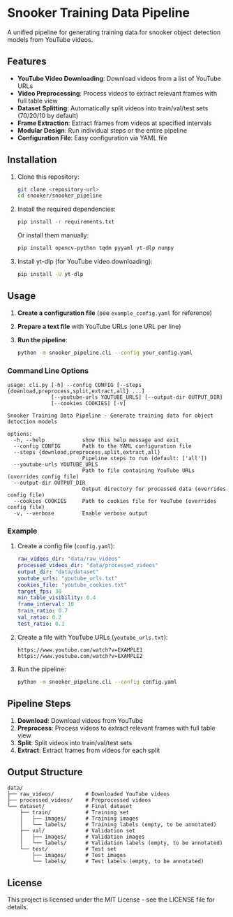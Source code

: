 # Snooker Training Data Pipeline

A unified pipeline for generating training data for snooker object detection models from YouTube videos.

## Features

- **YouTube Video Downloading**: Download videos from a list of YouTube URLs
- **Video Preprocessing**: Process videos to extract relevant frames with full table view
- **Dataset Splitting**: Automatically split videos into train/val/test sets (70/20/10 by default)
- **Frame Extraction**: Extract frames from videos at specified intervals
- **Modular Design**: Run individual steps or the entire pipeline
- **Configuration File**: Easy configuration via YAML file

## Installation

1. Clone this repository:
   ```bash
   git clone <repository-url>
   cd snooker/snooker_pipeline
   ```

2. Install the required dependencies:
   ```bash
   pip install -r requirements.txt
   ```

   Or install them manually:
   ```bash
   pip install opencv-python tqdm pyyaml yt-dlp numpy
   ```

3. Install yt-dlp (for YouTube video downloading):
   ```bash
   pip install -U yt-dlp
   ```

## Usage

1. **Create a configuration file** (see `example_config.yaml` for reference)

2. **Prepare a text file** with YouTube URLs (one URL per line)

3. **Run the pipeline**:
   ```bash
   python -m snooker_pipeline.cli --config your_config.yaml
   ```

### Command Line Options

```
usage: cli.py [-h] --config CONFIG [--steps {download,preprocess,split,extract,all} ...]
              [--youtube-urls YOUTUBE_URLS] [--output-dir OUTPUT_DIR]
              [--cookies COOKIES] [-v]

Snooker Training Data Pipeline - Generate training data for object detection models

options:
  -h, --help            show this help message and exit
  --config CONFIG       Path to the YAML configuration file
  --steps {download,preprocess,split,extract,all}
                        Pipeline steps to run (default: ['all'])
  --youtube-urls YOUTUBE_URLS
                        Path to file containing YouTube URLs (overrides config file)
  --output-dir OUTPUT_DIR
                        Output directory for processed data (overrides config file)
  --cookies COOKIES     Path to cookies file for YouTube (overrides config file)
  -v, --verbose         Enable verbose output
```

### Example

1. Create a config file (`config.yaml`):
   ```yaml
   raw_videos_dir: "data/raw_videos"
   processed_videos_dir: "data/processed_videos"
   output_dir: "data/dataset"
   youtube_urls: "youtube_urls.txt"
   cookies_file: "youtube_cookies.txt"
   target_fps: 30
   min_table_visibility: 0.4
   frame_interval: 10
   train_ratio: 0.7
   val_ratio: 0.2
   test_ratio: 0.1
   ```

2. Create a file with YouTube URLs (`youtube_urls.txt`):
   ```
   https://www.youtube.com/watch?v=EXAMPLE1
   https://www.youtube.com/watch?v=EXAMPLE2
   ```

3. Run the pipeline:
   ```bash
   python -m snooker_pipeline.cli --config config.yaml
   ```

## Pipeline Steps

1. **Download**: Download videos from YouTube
2. **Preprocess**: Process videos to extract relevant frames with full table view
3. **Split**: Split videos into train/val/test sets
4. **Extract**: Extract frames from videos for each split

## Output Structure

```
data/
├── raw_videos/          # Downloaded YouTube videos
├── processed_videos/    # Preprocessed videos
└── dataset/             # Final dataset
    ├── train/           # Training set
    │   ├── images/      # Training images
    │   └── labels/      # Training labels (empty, to be annotated)
    ├── val/             # Validation set
    │   ├── images/      # Validation images
    │   └── labels/      # Validation labels (empty, to be annotated)
    └── test/            # Test set
        ├── images/      # Test images
        └── labels/      # Test labels (empty, to be annotated)
```

## License

This project is licensed under the MIT License - see the LICENSE file for details.
